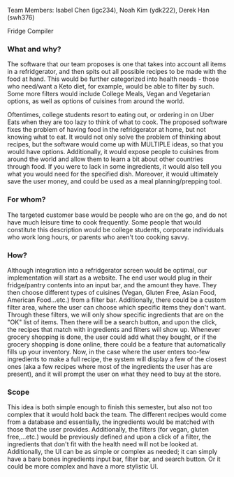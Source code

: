Team Members: Isabel Chen (igc234), Noah Kim (ydk222), Derek Han (swh376)

Fridge Compiler

### What and why?

The software that our team proposes is one that takes into account all items in a refridgerator, and then spits out all possible recipes to be made with the food at hand. This would be further categorized into health needs - those who need/want a Keto diet, for example, would be able to filter by such. Some more filters would include College Meals, Vegan and Vegetarian options, as well as options of cuisines from around the world. 

Oftentimes, college students resort to eating out, or ordering in on Uber Eats when they are too lazy to think of what to cook. The proposed software fixes the problem of having food in the refridgerator at home, but not knowing what to eat. It would not only solve the problem of thinking about recipes, but the software would come up with MULTIPLE ideas, so that you would have options. Additionally, it would expose people to cuisines from around the world and allow them to learn a bit about other countries through food. If you were to lack in some ingredients, it would also tell you what you would need for the specified dish. Moreover, it would ultimately save the user money, and could be used as a meal planning/prepping tool.

### For whom?

The targeted customer base would be people who are on the go, and do not have much leisure time to cook frequently. Some people that would constitute this description would be college students, corporate individuals who work long hours, or parents who aren't too cooking savvy.

### How?

Although integration into a refridgerator screen would be optimal, our implementation will start as a website. The end user would plug in their fridge/pantry contents into an input bar, and the amount they have. They then choose different types of cuisines (Vegan, Gluten Free, Asian Food, American Food...etc.) from a filter bar. Additionally, there could be a custom filter area, where the user can choose which specific items they don't want. Through these filters, we will only show specific ingredients that are on the "OK" list of items. Then there will be a search button, and upon the click, the recipes that match with ingredients and filters will show up. Whenever grocery shopping is done, the user could add what they bought, or if the grocery shopping is done online, there could be a feature that automatically fills up your inventory. Now, in the case where the user enters too-few ingredients to make a full recipe, the system will display a few of the closest ones (aka a few recipes where most of the ingredients the user has are present), and it will prompt the user on what they need to buy at the store. 


### Scope

This idea is both simple enough to finish this semester, but also not too complex that it would hold back the team. The different recipes would come from a database and essentially, the ingredients would be matched with those that the user provides. Additionally, the filters (for vegan, gluten free,...etc.) would be previously defined and upon a click of a filter, the ingredients that don't fit with the health need will not be looked at. Additionally, the UI can be as simple or complex as needed; it can simply have a bare bones ingredients input bar, filter bar, and search button. Or it could be more complex and have a more stylistic UI. 


